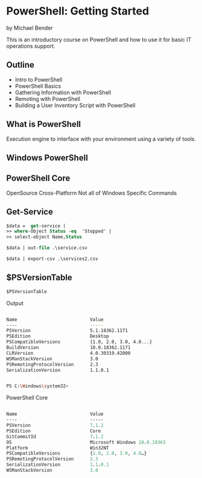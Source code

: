 # PowerShell: Getting Started

by Michael Bender

This is an introductory course on PowerShell and how to use it for basic IT operations support.

## Outline 

- Intro to PowerShell
- PowerShell Basics
- Gathering Information with PowerShell
- Remoting with PowerShell
- Building a User Inventory Script with PowerShell

## What is PowerShell

Execution engine to interface with your environment using a variety of tools.

## Windows PowerShell

## PowerShell Core

OpenSource
Cross-Platform
Not all of Windows Specific Commands

## Get-Service

```ps
$data =  get-service |
>> where-Object Status -eq  'Stopped' |
>> select-object Name,Status

$data | out-file .\service.csv
```

```ps
$data | export-csv .\services2.csv
```

## $PSVersionTable

```ps
$PSVersionTable
```

Output

```sh

Name                           Value
----                           -----
PSVersion                      5.1.18362.1171
PSEdition                      Desktop
PSCompatibleVersions           {1.0, 2.0, 3.0, 4.0...}
BuildVersion                   10.0.18362.1171
CLRVersion                     4.0.30319.42000
WSManStackVersion              3.0
PSRemotingProtocolVersion      2.3
SerializationVersion           1.1.0.1


PS C:\Windows\system32>
```

PowerShell Core

```ps

Name                           Value
----                           -----
PSVersion                      7.1.2
PSEdition                      Core
GitCommitId                    7.1.2
OS                             Microsoft Windows 10.0.18363
Platform                       Win32NT
PSCompatibleVersions           {1.0, 2.0, 3.0, 4.0…}
PSRemotingProtocolVersion      2.3
SerializationVersion           1.1.0.1
WSManStackVersion              3.0
```